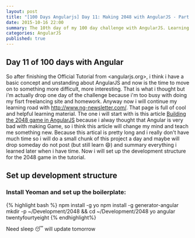```yaml
---
layout: post
title: "[100 Days Angularjs] Day 11: Making 2048 with AngularJS - Part 1"
date: 2015-10-16 22:00
summary: The 10th day of my 100 day challenge with AngularJS. Learning from [Building the 2048 game in AngularJS](http://www.ng-newsletter.com/posts/building-2048-in-angularjs.html)
categories: AngularJS
published: true
---
```


## Day 11 of 100 days with Angular

So after finishing the Official Tutorial from <angularjs.org>, i think i have a basic concept and unstanding about AngularJS and now is the time to move on to something more difficult, more interesting. That is what i thought but i'm actually drop one day of the challenge because i'm too busy with doing my fisrt freelancing site and homework. Anyway now i will continue my learning road with <http://www.ng-newsletter.com/>. That page is full of cool and helpful learning material. The one i will start with is this article [Building the 2048 game in AngularJS](http://www.ng-newsletter.com/posts/building-2048-in-angularjs.html) because i alway thought that Angular is very bad with making Game, so i think this article will change my mind and teach me something new. Because this artical is pretty long and i really don't have much time so i will do a small chunk of this project a day and maybe will drop someday do not post (but still learn :smile:) and summary everything i learned later when i have time. Now i will set up the development structure for the 2048 game in the tutorial.

## Set up development structure

### Install Yeoman and set up the boilerplate:
{% highlight bash %}
npm install -g yo
npm install -g generator-angular
mkdir -p ~/Development/2048 && cd ~/Development/2048
yo angular twentyfourtyeight
{% endhighlight%}

Need sleep :sleeping: will update tomorrow